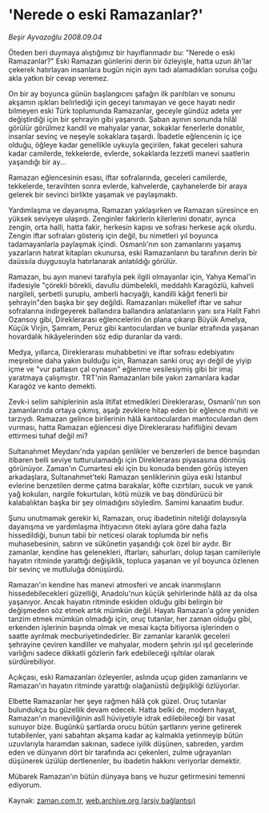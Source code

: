 # 'Nerede o eski Ramazanlar?'

*Beşir Ayvazoğlu 2008.09.04*

<tr><td class="metin" colspan="2" style="padding-top: 20px; padding-left: 5px; padding-right: 10px;">Öteden beri duymaya alıştığımız bir hayıflanmadır bu: "Nerede o eski Ramazanlar?" Eski Ramazan günlerini derin bir özleyişle, hatta uzun âh'lar çekerek hatırlayan insanlara bugün niçin aynı tadı alama­dıkları sorulsa çoğu akla yatkın bir cevap veremez.</td></tr><tr><td class="metin" colspan="2" style="padding-top: 20px; padding-left: 5px; padding-right: 10px;"><p>On bir ay boyunca günün başlangıcını şafağın ilk parıltıları ve sonunu akşamın ışıkları belirlediği için geceyi tanımayan ve gece hayatı nedir bilmeyen eski Türk toplumunda Ramazanlar, geceyle gündüz adeta yer değiştirdiği için bir şehrayin gibi yaşanırdı. Şaban ayının sonunda hilâl görülür görülmez kandil ve mahyalar yanar, sokaklar fenerlerle donatılır, insanlar sevinç ve neşeyle sokaklara taşardı. İbadetle eğlencenin iç içe olduğu, öğleye kadar genellikle uykuyla geçirilen, fakat geceleri sahura kadar camilerde, tekkelerde, evlerde, sokaklarda lezzetli manevi saatlerin yaşandığı bir ay... 
<p>Ramazan eğlencesinin esası, iftar sofralarında, geceleri camilerde, tekkelerde, teravihten sonra evlerde, kahvelerde, çayhanelerde bir araya gelerek bir sevinci birlikte yaşamak ve paylaşmaktı. 
<p>Yardımlaşma ve dayanışma, Ramazan yaklaşırken ve Ramazan süresince en yüksek seviyeye ulaşırdı. Zenginler fakirlerin kilerlerini donatır, ayrıca zengin, orta halli, hatta fakir, herkesin kapısı ve sofrası herkese açık olurdu. Zengin iftar sofraları gösteriş için değil, bu nimetleri yıl boyunca tadamayanlarla paylaşmak içindi. Osmanlı'nın son zamanlarını yaşamış yazarların hatırat kitapları okunursa, eski Ramazanların bu tarafının derin bir daüssıla duygusuyla hatırlanarak anlatıldığı görülür.
<p>Ramazan, bu ayın manevi tarafıyla pek ilgili olmayanlar için, Yahya Kemal'in ifadesiyle "çörekli börekli, davullu dümbelekli, meddahlı Karagözlü, kahveli nargileli, şerbetli şuruplu, amberli hacıyağlı, kandilli kâğıt fenerli bir şehrayin"den başka bir şey değildi. Ramazanları mükellef iftar ve sahur sofralarına indirgeyerek ballandıra ballandıra anlatanların yanı sıra Halit Fahri Ozansoy gibi, Direklerarası eğlencelerini ön plana çıkarıp Büyük Amelya, Küçük Virjin, Şamram, Peruz gibi kantoculardan ve bunlar etrafında yaşanan hovardalık hikâyelerinden söz edip duranlar da vardı. 
<p>Medya, yıllarca, Direklerarası muhabbetini ve iftar sofrası edebiyatını meşrebine daha yakın bulduğu için, Ramazan sanki oruç ayı değil de yiyip içme ve "vur patlasın çal oynasın" eğlenme vesilesiymiş gibi bir imaj yaratmaya çalışmıştır. TRT'nin Ramazanları bile yakın zamanlara kadar Karagöz ve kanto demekti. 
<p>Zevk-i selim sahiplerinin asla iltifat etmedikleri Direklerarası, Osmanlı'nın son zamanlarında ortaya çıkmış, aşağı zevklere hitap eden bir eğlence muhiti ve tarzıydı. Ramazan gelince birilerinin hâlâ kantoculardan mantoculardan dem vurması, hatta Ramazan eğlencesi diye Direklerarası hafifliğini devam ettirmesi tuhaf değil mi? 
<p>Sultanahmet Meydanı'nda yapılan şenlikler ve benzerleri de bence başından itibaren belli seviye tutturulamadığı için Direklerarası piyasasına dönmüş görünüyor. Zaman'ın Cumartesi eki için bu konuda benden görüş isteyen arkadaşlara, Sultanahmet'teki Ramazan şenliklerinin güya eski İstanbul evlerine benzetilen derme çatma barakalar, köfte cızırtıları, sucuk ve yanık yağ kokuları, nargile fokurtuları, kötü müzik ve baş döndürücü bir kalabalıktan başka bir şey olmadığını söyledim. Samimi kanaatim budur. 
<p>Şunu unutmamak gerekir ki, Ramazan, oruç ibadetinin niteliği dolayısıyla dayanışma ve yardımlaşma ihtiyacının öteki aylara göre daha fazla hissedildiği, bunun tabii bir neticesi olarak toplumda bir nefis muhasebesinin, sabrın ve sükûnetin yaşandığı çok özel bir aydır. Bir zamanlar, kendine has gele­nekleri, iftarları, sahurları, dolup taşan camileriyle hayatın rit­minde yarattığı değişiklik, topluca yaşanan ve yıl boyunca özle­nen bir sevinç ve mutluluğa dö­nüşürdü. 
<p>Ramazan'ın kendine has manevi atmosferi ve ancak inan­mışların hissedebilecekle­ri güzelliği, Anadolu'nun küçük şehirlerinde hâlâ az da olsa ya­şanıyor. Ancak hayatın ritminde eskiden olduğu gibi belirgin bir değişmeden söz etmek artık mümkün değil. Hayatı Ramazan'a göre yeniden tanzim etmek mümkün olmadığı için, oruç tutanlar, her zaman olduğu gi­bi, erkenden işlerinin başında ol­mak ve mesai kaçta bitiyorsa işlerinden o saatte ayrılmak mecburiyetindedirler. Bir zamanlar karanlık geceleri şehrayine çeviren kandiller ve mahyalar, modern şehrin ışıl ışıl gecelerinde varlığını sadece dikkatli gözlerin fark edebileceği ışıltılar olarak sürdürebiliyor. 
<p>Açıkçası, eski Ramazanları özleyenler, aslında uçup giden zamanlarını ve Ramazan'ın hayatın ritminde yarattığı olağanüstü değişikliği özlüyorlar.
<p>Elbette Ramazanlar her şeye rağmen hâlâ çok güzel. Oruç tutanlar bulundukça bu güzellik devam edecek. Hatta belki de, modern hayat, Ramazan'ın maneviliğinin aslî hüviyetiyle idrak edilebileceği bir vasat sunuyor bize. Bugünkü şartlarda orucu bütün şartlarını yerine getirerek tutabilenler, yani sabahtan akşama kadar aç kalmakla yetinmeyip bütün uzuvlarıyla haramdan sakınan, sadece iyilik düşünen, sabreden, yardım eden ve dünyanın dört bir tarafında acı çekenleri, zulme uğrayanları düşünerek üzülüp dertlenenler, bu ibadetin hakkını veriyorlar demektir. 
<p>Mübarek Ramazan'ın bütün dünyaya barış ve huzur getirmesini temenni ediyorum.<br/></p></p></p></p></p></p></p></p></p></p></p></p></td></tr>

Kaynak: [zaman.com.tr](http://zaman.com.tr/yazar.do?yazino=733828), [web.archive.org (arşiv bağlantısı)](http://web.archive.org/web/20081019205835/http://www.zaman.com.tr:80/yazar.do?yazino=733828)
